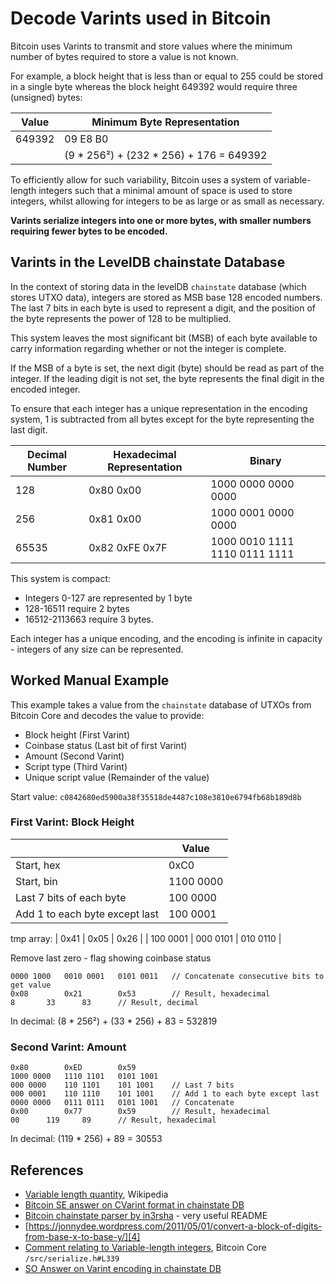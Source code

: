 Decode Varints used in Bitcoin
==============================
Bitcoin uses Varints to transmit and store values where the minimum number of bytes required to store a value is not known.

For example, a block height that is less than or equal to 255 could be stored in a single byte whereas the block height 649392 would require three (unsigned) bytes:

| Value | Minimum Byte Representation |
|-|-|
| 649392 | 09 E8 B0 |
||(9 * 256²) + (232 * 256) + 176 = 649392 |

To efficiently allow for such variability, Bitcoin uses a system of variable-length integers such that a minimal amount of space is used to store integers, whilst allowing for integers to be as large or as small as necessary.

**Varints serialize integers into one or more bytes, with smaller numbers requiring fewer bytes to be encoded.**

Varints in the LevelDB chainstate Database
-------------------------------------------
In the context of storing data in the levelDB `chainstate` database (which stores UTXO data), integers are stored as MSB base 128 encoded numbers. The last 7 bits in each byte is used to represent a digit, and the position of the byte represents the power of 128 to be multiplied.

This system leaves the most significant bit (MSB) of each byte available to carry information regarding whether or not the integer is complete.

If the MSB of a byte is set, the next digit (byte) should be read as part of the integer. If the leading digit is not set, the byte represents the final digit in the encoded integer.   

To ensure that each integer has a unique representation in the encoding system, 1 is subtracted from all bytes except for the byte representing the last digit.

| Decimal Number | Hexadecimal Representation | Binary |
|-|-|-|
| 128 | 0x80 0x00 | 1000 0000 0000 0000 |
| 256 | 0x81 0x00 | 1000 0001 0000 0000 |
| 65535 | 0x82 0xFE 0x7F | 1000 0010 1111 1110 0111 1111 |

This system is compact:
* Integers 0-127 are represented by 1 byte
* 128-16511 require 2 bytes
* 16512-2113663 require 3 bytes.

Each integer has a unique encoding, and the encoding is infinite in capacity - integers of any size can be represented.

Worked Manual Example
---------------------
This example takes a value from the `chainstate` database of UTXOs from Bitcoin Core and decodes the value to provide:

* Block height (First Varint)
* Coinbase status (Last bit of first Varint)
* Amount (Second Varint)
* Script type (Third Varint)
* Unique script value (Remainder of the value)

Start value: `c0842680ed5900a38f35518de4487c108e3810e6794fb68b189d8b`

### First Varint: Block Height
| | Value |
|-|-|
| Start, hex | 0xC0 | 0x84 | 0x26 |
| Start, bin | 1100 0000 | 1000 0100 | 0010 0110 |
| Last 7 bits of each byte | 100 0000 |	000 0100 | 010 0110 |
| Add 1 to each byte except last | 100 0001 | 000 0101 | 010 0110 |

tmp array:
| 0x41 | 0x05 | 0x26 |
| 100 0001 | 000 0101 |	010 0110 |

Remove last zero - flag showing coinbase status
```
0000 1000	0010 0001	0101 0011	// Concatenate consecutive bits to get value
0x08		0x21		0x53		// Result, hexadecimal
8		33		83		// Result, decimal
```
In decimal: (8 * 256²) + (33 * 256) + 83 = 532819

### Second Varint: Amount
```
0x80		0xED		0x59
1000 0000	1110 1101	0101 1001
000 0000	110 1101	101 1001	// Last 7 bits
000 0001	110 1110	101 1001	// Add 1 to each byte except last
0000 0000	0111 0111	0101 1001	// Concatenate
0x00		0x77		0x59		// Result, hexadecimal
00		119		89		// Result, hexadecimal
```
In decimal: (119 * 256) + 89 = 30553

References
----------
* [Variable length quantity][7], Wikipedia
* [Bitcoin SE answer on CVarint format in chainstate DB][2]
* [Bitcoin chainstate parser by in3rsha][3] - very useful README
* [https://jonnydee.wordpress.com/2011/05/01/convert-a-block-of-digits-from-base-x-to-base-y/][4]
* [Comment relating to Variable-length integers][5], Bitcoin Core `/src/serialize.h#L339`
* [SO Answer on Varint encoding in chainstate DB][6]

[1]: https://github.com/bitcoin/bitcoin/blob/v0.13.2/src/serialize.h#L307L372
[2]: https://bitcoin.stackexchange.com/a/51639/56514
[3]: https://github.com/in3rsha/bitcoin-chainstate-parser
[4]: https://jonnydee.wordpress.com/2011/05/01/convert-a-block-of-digits-from-base-x-to-base-y/
[5]: https://github.com/bitcoin/bitcoin/blob/master/src/serialize.h#L339
[6]: https://bitcoin.stackexchange.com/a/51639/56514
[7]: https://en.wikipedia.org/wiki/Variable-length_quantity
